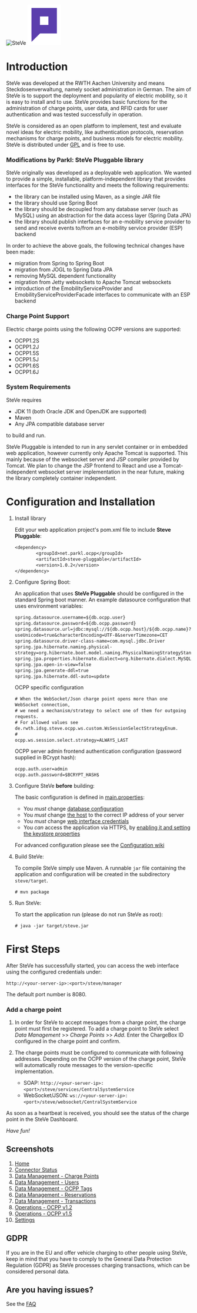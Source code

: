 ![SteVe](src/main/resources/webapp/static/images/logo.png) 
![Parkl](src/main/resources/webapp/static/images/parkl_logo.png) 


# Introduction

SteVe was developed at the RWTH Aachen University and means Steckdosenverwaltung, namely socket administration in German. The aim of SteVe is to support the deployment and popularity of electric mobility, so it is easy to install and to use. SteVe provides basic functions for the administration of charge points, user data, and RFID cards for user authentication and was tested successfully in operation.

SteVe is considered as an open platform to implement, test and evaluate novel ideas for electric mobility, like authentication protocols, reservation mechanisms for charge points, and business models for electric mobility. SteVe is distributed under [GPL](LICENSE.txt) and is free to use.

### Modifications by Parkl: SteVe Pluggable library

SteVe originally was developed as a deployable web application. We wanted to provide a simple, installable, platform-independent library that provides interfaces for the SteVe functionality and meets the following requirements:

* the library can be installed using Maven, as a single JAR file
* the library should use Spring Boot
* the library should be decoupled from any database server (such as MySQL) using an abstraction for the data access layer (Spring Data JPA)
* the library should publish interfaces for an e-mobility service provider to send and receive events to/from an e-mobility service provider (ESP) backend

In order to achieve the above goals, the following technical changes have been made:
* migration from Spring to Spring Boot
* migration from JOGL to Spring Data JPA
* removing MySQL dependent functionality
* migration from Jetty websockets to Apache Tomcat websockets
* introduction of the EmobilityServiceProvider and EmobilityServiceProviderFacade interfaces to communicate with an ESP backend


### Charge Point Support

Electric charge points using the following OCPP versions are supported:

* OCPP1.2S
* OCPP1.2J
* OCPP1.5S
* OCPP1.5J
* OCPP1.6S
* OCPP1.6J


### System Requirements

SteVe requires 
* JDK 11 (both Oracle JDK and OpenJDK are supported)
* Maven 
* Any JPA compatible database server

to build and run. 

SteVe Pluggable is intended to run in any servlet container or in embedded web application, however currently only Apache Tomcat is supported. This mainly because of the websocket server and JSP compiler provided by Tomcat. We plan to change the JSP frontend to React and use a Tomcat-independent websocket server implementation in the near future, making the library completely container independent.

# Configuration and Installation

1. Install library

    Edit your web application project's pom.xml file to include **Steve Pluggable**:
    ```
    <dependency>
            <groupId>net.parkl.ocpp</groupId>
            <artifactId>steve-pluggable</artifactId>
            <version>1.0.2</version>
    </dependency>
    ```
    
        
2. Configure Spring Boot:

    An application that uses **SteVe Pluggable** should be configured in the standard Spring boot manner.
    An example datasource configuration that uses environment variables:
    ```
    spring.datasource.username=${db.ocpp.user}
    spring.datasource.password=${db.ocpp.password}
    spring.datasource.url=jdbc:mysql://${db.ocpp.host}/${db.ocpp.name}?useUnicode=true&characterEncoding=UTF-8&serverTimezone=CET
    spring.datasource.driver-class-name=com.mysql.jdbc.Driver
    spring.jpa.hibernate.naming.physical-strategy=org.hibernate.boot.model.naming.PhysicalNamingStrategyStandardImpl
    spring.jpa.properties.hibernate.dialect=org.hibernate.dialect.MySQL5InnoDBDialect
    spring.jpa.open-in-view=false
    spring.jpa.generate-ddl=true
    spring.jpa.hibernate.ddl-auto=update
    ```
    
    OCPP specific configuration
    ```
    # When the WebSocket/Json charge point opens more than one WebSocket connection,
    # we need a mechanism/strategy to select one of them for outgoing requests.
    # For allowed values see de.rwth.idsg.steve.ocpp.ws.custom.WsSessionSelectStrategyEnum.
    #
    ocpp.ws.session.select.strategy=ALWAYS_LAST
    ```
    
    OCPP server admin frontend authentication configuration (password supplied in BCrypt hash):
    ```
    ocpp.auth.user=admin
    ocpp.auth.password=$BCRYPT_HASH$
    ```
    

3. Configure SteVe **before** building:

    The basic configuration is defined in [main.properties](src/main/resources/config/prod/main.properties):
      - You _must_ change [database configuration](src/main/resources/config/prod/main.properties#L9-L13)
      - You _must_ change [the host](src/main/resources/config/prod/main.properties#L22) to the correct IP address of your server
      - You _must_ change [web interface credentials](src/main/resources/config/prod/main.properties#L17-L18)
      - You _can_ access the application via HTTPS, by [enabling it and setting the keystore properties](src/main/resources/config/prod/main.properties#L32-L35)
     
    For advanced configuration please see the [Configuration wiki](https://github.com/RWTH-i5-IDSG/steve/wiki/Configuration)

4. Build SteVe:

    To compile SteVe simply use Maven. A runnable `jar` file containing the application and configuration will be created in the subdirectory `steve/target`.

    ```
    # mvn package
    ```

5. Run SteVe:

    To start the application run (please do not run SteVe as root):

    ```
    # java -jar target/steve.jar
    ```


# First Steps

After SteVe has successfully started, you can access the web interface using the configured credentials under:

    http://<your-server-ip>:<port>/steve/manager
    
The default port number is 8080.

### Add a charge point

1. In order for SteVe to accept messages from a charge point, the charge point must first be registered. To add a charge point to SteVe select *Data Management* >> *Charge Points* >> *Add*. Enter the ChargeBox ID configured in the charge point and confirm.

2. The charge points must be configured to communicate with following addresses. Depending on the OCPP version of the charge point, SteVe will automatically route messages to the version-specific implementation.
    - SOAP: `http://<your-server-ip>:<port>/steve/services/CentralSystemService`
    - WebSocket/JSON: `ws://<your-server-ip>:<port>/steve/websocket/CentralSystemService`


As soon as a heartbeat is received, you should see the status of the charge point in the SteVe Dashboard.
 
*Have fun!*

Screenshots
-----
1. [Home](website/screenshots/home.png)
2. [Connector Status](website/screenshots/connector-status.png)
3. [Data Management - Charge Points](website/screenshots/chargepoints.png)
4. [Data Management - Users](website/screenshots/users.png)
5. [Data Management - OCPP Tags](website/screenshots/ocpp-tags.png)
6. [Data Management - Reservations](website/screenshots/reservations.png)
7. [Data Management - Transactions](website/screenshots/transactions.png)
8. [Operations - OCPP v1.2](website/screenshots/ocpp12.png)
9. [Operations - OCPP v1.5](website/screenshots/ocpp15.png)
10. [Settings](website/screenshots/settings.png)

GDPR
-----
If you are in the EU and offer vehicle charging to other people using SteVe, keep in mind that you have to comply to the General Data Protection Regulation (GDPR) as SteVe processes charging transactions, which can be considered personal data.

Are you having issues?
-----
See the [FAQ](https://github.com/RWTH-i5-IDSG/steve/wiki/FAQ)

